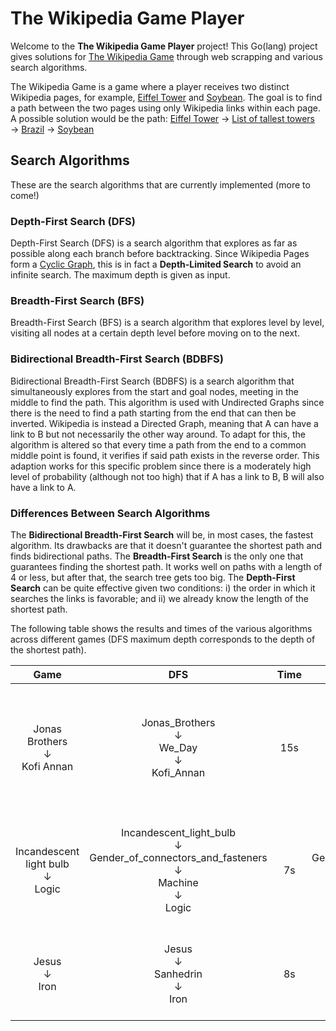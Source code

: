 # The Wikipedia Game Player

Welcome to the **The Wikipedia Game Player** project!
This Go(lang) project gives solutions for [The Wikipedia Game](https://en.wikipedia.org/wiki/Wikipedia:Wiki_Game) through web scrapping and various search algorithms.

The Wikipedia Game is a game where a player receives two distinct Wikipedia pages, for example, [Eiffel Tower](https://en.wikipedia.org/wiki/Eiffel_Tower) and [Soybean](https://en.wikipedia.org/wiki/Soybean).
The goal is to find a path between the two pages using only Wikipedia links within each page.
A possible solution would be the path: [Eiffel Tower](https://en.wikipedia.org/wiki/Eiffel_Tower) &#8594; [List of tallest towers](https://en.wikipedia.org/wiki/List_of_tallest_towers) &#8594; [Brazil](https://en.wikipedia.org/wiki/Brazil) &#8594; [Soybean](https://en.wikipedia.org/wiki/Soybean)

## Search Algorithms
These are the search algorithms that are currently implemented (more to come!)

### Depth-First Search (DFS)
Depth-First Search (DFS) is a search algorithm that explores as far as possible along each branch before backtracking.
Since Wikipedia Pages form a [Cyclic Graph](https://en.wikipedia.org/wiki/Cyclic_graph), this is in fact a **Depth-Limited Search** to avoid an infinite search.
The maximum depth is given as input.

### Breadth-First Search (BFS)
Breadth-First Search (BFS) is a search algorithm that explores level by level, visiting all nodes at a certain depth level before moving on to the next.

### Bidirectional Breadth-First Search (BDBFS)
Bidirectional Breadth-First Search (BDBFS) is a search algorithm that simultaneously explores from the start and goal nodes, meeting in the middle to find the path.
This algorithm is used with Undirected Graphs since there is the need to find a path starting from the end that can then be inverted.
Wikipedia is instead a Directed Graph, meaning that A can have a link to B but not necessarily the other way around.
To adapt for this, the algorithm is altered so that every time a path from the end to a common middle point is found, it verifies if said path exists in the reverse order.
This adaption works for this specific problem since there is a moderately high level of probability (although not too high) that if A has a link to B, B will also have a link to A.

### Differences Between Search Algorithms
The **Bidirectional Breadth-First Search** will be, in most cases, the fastest algorithm. Its drawbacks are that it doesn't guarantee the shortest path and finds bidirectional paths.
The **Breadth-First Search** is the only one that guarantees finding the shortest path. It works well on paths with a length of 4 or less, but after that, the search tree gets too big.
The **Depth-First Search** can be quite effective given two conditions: i) the order in which it searches the links is favorable; and ii) we already know the length of the shortest path.

The following table shows the results and times of the various algorithms across different games (DFS maximum depth corresponds to the depth of the shortest path).

|                       Game                       |                                                                  DFS                                                                 | Time |                                                                  BFS                                                                 | Time |                                                                                    BDBFS                                                                                   | Time |
|:------------------------------------------------:|:------------------------------------------------------------------------------------------------------------------------------------:|:----:|:------------------------------------------------------------------------------------------------------------------------------------:|:----:|:--------------------------------------------------------------------------------------------------------------------------------------------------------------------------:|:----:|
|   Jonas Brothers <br/> &#8595; <br/> Kofi Annan  |                               Jonas_Brothers <br/> &#8595; <br/> We_Day <br/> &#8595; <br/> Kofi_Annan                               |  15s |                               Jonas_Brothers <br/> &#8595; <br/> We_Day <br/> &#8595; <br/> Kofi_Annan                               |  20s | Jonas_Brothers <br/> &#8595; <br/> Polydor_Records <br/> &#8595; <br/> Portugal <br/> &#8595; <br/> Secretary-General_of_the_United_Nations <br/> &#8595; <br/> Kofi_Annan |  7s  |
| Incandescent light bulb <br/> &#8595; <br/>Logic | Incandescent_light_bulb <br/> &#8595; <br/> Gender_of_connectors_and_fasteners <br/> &#8595; <br/> Machine <br/> &#8595; <br/> Logic |  7s  | Incandescent_light_bulb <br/> &#8595; <br/> Gender_of_connectors_and_fasteners <br/> &#8595; <br/> Machine <br/> &#8595; <br/> Logic |  57s |        Incandescent_light_bulb <br/> &#8595; <br/> Electric_light <br/> &#8595; <br/> Age_of_Enlightenment <br/> &#8595; <br/> Philosophy <br/> &#8595; <br/> Logic        |  3s  |
|           Jesus <br/> &#8595; <br/>Iron          |                                     Jesus <br/> &#8595; <br/> Sanhedrin <br/> &#8595; <br/> Iron                                     |  8s  |                                     Jesus <br/> &#8595; <br/> Sanhedrin <br/> &#8595; <br/> Iron                                     |  14s |                                         Jesus <br/> &#8595; <br/> Jerusalem <br/> &#8595; <br/> Bronze_Age <br/> &#8595; <br/> Iron                                        |  6s  |



